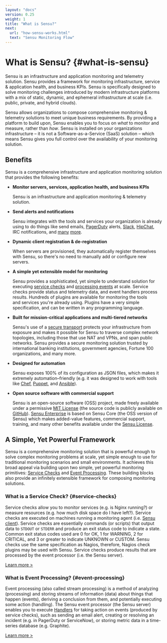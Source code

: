 ```yaml
---
layout: "docs"
version: 0.25
weight: 1
title: "What is Sensu?"
next:
  url: "how-sensu-works.html"
  text: "Sensu Monitoring Flow"
---
```


# What is Sensu? {#what-is-sensu}

Sensu is an infrastructure and application monitoring and telemetry solution.
Sensu provides a framework for monitoring infrastructure, service & application
health, and business KPIs. Sensu is specifically designed to solve monitoring
challenges introduced by modern infrastructure platforms with a mix of static,
dynamic, and ephemeral infrastructure at scale (i.e. public, private, and hybrid
clouds).

Sensu allows organizations to compose comprehensive monitoring & telemetry
solutions to meet unique business requirements. By providing a platform to build
upon, Sensu enables you to focus on _what_ to monitor and measure, rather than
_how_. Sensu is installed on your organizations infrastructure &ndash; it is not
a Software-as-a-Service (SaaS) solution &ndash; which means Sensu gives you full
control over the availability of your monitoring solution.

## Benefits

Sensu is a comprehensive infrastructure and application monitoring solution that
provides the following benefits:

- **Monitor servers, services, application health, and business KPIs**

  Sensu is an infrastructure and application monitoring & telemetry solution.

- **Send alerts and notifications**

  Sensu integrates with the tools and services your organization is already
  using to do things like send emails, [PagerDuty][1] alerts, [Slack][2],
  [HipChat][3], IRC notifications, and [many][4] [more][5].

- **Dynamic client registration & de-registration**  

  When servers are provisioned, they automatically register themselves with
  Sensu, so there's no need to manually add or configure new servers.

- **A simple yet extensible model for monitoring**

  Sensu provides a sophisticated, yet simple to understand solution for
  executing [service checks][6] and [processing events][7] at scale. Service
  checks provide status and telemetry data, and event handlers process results.
  Hundreds of plugins are available for monitoring the tools and services you're
  already using. Plugins have a very simple specification, and can be written in
  any programming language.

- **Built for mission-critical applications and multi-tiered networks**

  Sensu's use of a [secure transport][8] protects your infrastructure from
  exposure and makes it possible for Sensu to traverse complex network
  topologies, including those that use NAT and VPNs, and span public networks.
  Sensu provides a secure monitoring solution trusted by international banking
  institutions, government agencies, Fortune 100 organizations, and many more.

- **Designed for automation**  

  Sensu exposes 100% of its configuration as JSON files, which makes it
  extremely automation&ndash;friendly (e.g. it was designed to work with tools
  like [Chef][9], [Puppet][10], and [Ansible][11]).

- **Open source software with commercial support**

  Sensu is an open-source software (OSS) project, made freely available under a
  permissive [MIT License][12] (the source code is publicly available
  on [GitHub][13]). [Sensu Enterprise][14] is based on
  Sensu Core (the OSS version of Sensu) which makes added-value features,
  commercial support, training, and many other benefits available under the
  [Sensu License][15].

## A Simple, Yet Powerful Framework

Sensu is a comprehensive monitoring solution that is powerful enough to solve
complex monitoring problems at scale, yet simple enough to use for traditional
monitoring scenarios and small environments. It achieves this broad appeal via
building upon two simple, yet powerful monitoring primitives: [Service
Checks][16] and [Event Processing][7]. These building blocks also provide an
infinitely extensible framework for composing monitoring solutions.

### What is a Service Check? {#service-checks}

Service checks allow you to monitor services (e.g. is Nginx running?) or measure
resources (e.g. how much disk space do I have left?). Service checks are
executed on machines running a monitoring agent (i.e. [Sensu client][17]).
Service checks are essentially commands (or scripts) that output data to
`STDOUT` or `STDERR` and produce an exit status code to indicate a state. Common
exit status codes used are 0 for OK, 1 for WARNING, 2 for CRITICAL, and 3 or
greater to indicate UNKNOWN or CUSTOM. Sensu checks use the same specification
as Nagios, therefore, Nagios check plugins may be used with Sensu. Service
checks produce results that are processed by the event processor (i.e. the Sensu
server).

[Learn more >][17]

### What is Event Processing? {#event-processing}

Event processing (also called stream processing) is a method of analyzing
(processing) and storing streams of information (data) about things that happen
(events), deriving a conclusion from them, and potentially executing some action
(handling). The Sensu event processor (the Sensu server) enables you to execute
[Handlers][18] for taking action on events (produced by service checks),
such as sending an email alert, creating or resolving an incident (e.g. in
PagerDuty or ServiceNow), or storing metric data in a time-series database (e.g.
Graphite).

[Learn more >][18]


[1]:  https://www.pagerduty.com
[2]:  https://slack.com
[3]:  http://www.hipchat.com
[4]:  /plugins
[5]:  /enterprise#built-in-integrations
[6]:  #service-checks
[7]:  #event-processing
[8]:  architecture.html#secure-transport
[9]:  http://www.chef.io
[10]: https://puppetlabs.com
[11]: http://www.ansible.com
[12]: https://github.com/sensu/sensu/blob/master/MIT-LICENSE.txt
[13]: http://github.com/sensu
[14]: https://sensuapp.org/enterprise
[15]: https://sensuapp.org/sensu-license
[16]: #service-checks
[17]: ../reference/clients.html
[18]: ../reference/handlers.html
